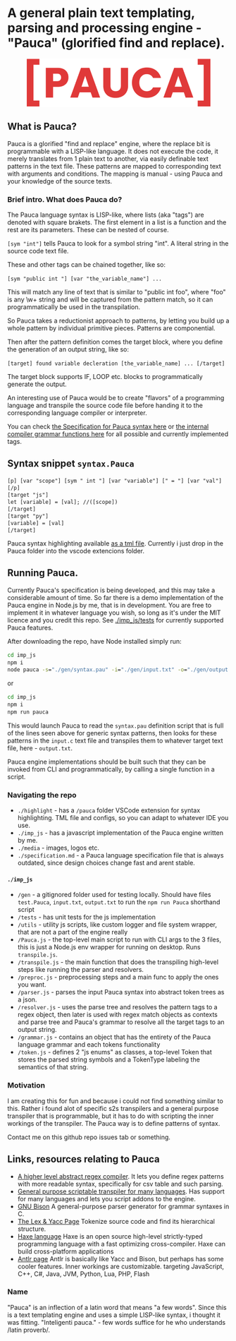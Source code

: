 # A general plain text templating, parsing and processing engine - "Pauca" (glorified find and replace).

<p align="center"><img src="./media/pauca%20logo.png"/></p>

## What is Pauca?
Pauca is a glorified "find and replace" engine, where the replace bit is programmable with a LISP-like language. It does not execute the code, it merely translates from 1 plain text to another, via easily definable text patterns in the text file. These patterns are mapped to corresponding text with arguments and conditions. The mapping is manual - using Pauca and your knowledge of the source texts.

### Brief intro. What does Pauca do?

The Pauca language syntax is LISP-like, where lists (aka "tags") are denoted with square brakets. The first element in a list is a function and the rest are its parameters. These can be nested of course.

``[sym "int"]`` tells Pauca to look for a symbol string "int". A literal string in the source code text file.

These and other tags can be chained together, like so:

``[sym "public int "] [var "the_variable_name"] ...``

This will match any line of text that is similar to "public int foo", where "foo" is any \w+ string and will be captured from the pattern match, so it can programmatically be used in the transpilation.

So Pauca takes a reductionist approach to patterns, by letting you build up a whole pattern by individual primitive pieces. Patterns are componential.

Then after the pattern definition comes the target block, where you define the generation of an output string, like so:

``[target] found variable decleration [the_variable_name] ... [/target]``

The target block supports IF, LOOP etc. blocks to programmatically generate the output.

An interesting use of Pauca would be to create "flavors" of a programming language and transpile the source code file before handing it to the corresponding language compiler or interpreter.

You can check [the Specification for Pauca syntax here](./specification.md) or [the internal compiler grammar functions here](./imp_js/grammar.js) for all possible and currently implemented tags.

## Syntax snippet ``syntax.Pauca``

```
[p] [var "scope"] [sym " int "] [var "variable"] [" = "] [var "val"] [/p]
[target "js"]
let [variable] = [val]; //([scope])
[/target]
[target "py"]
[variable] = [val]
[/target]
```

Pauca syntax highlighting available [as a tml file](./highlight/).
Currently i just drop in the Pauca folder into the vscode extencions folder.

## Running Pauca.

Currently Pauca's specification is being developed, and this may take a considerable amount of time. So far there is a demo implementation of the Pauca engine in Node.js by me, that is in development. You are free to implement it in whatever language you wish, so long as it's under the MIT licence and you credit this repo. See [./imp_js/tests](./imp_js/tests) for currently supported Pauca features.

After downloading the repo, have Node installed simply run:

```bat
cd imp_js
npm i
node pauca -s="./gen/syntax.pau" -i="./gen/input.txt" -o="./gen/output.txt" -v=true
```

or

```bat
cd imp_js
npm i
npm run pauca
```

This would launch Pauca to read the `syntax.pau` definition script that is full of the lines seen above for generic syntax patterns, then looks for these patterns in the `input.c` text file and transpiles them to whatever target text file, here - `output.txt`.

Pauca engine implementations should be built such that they can be invoked from CLI and programmatically, by calling a single function in a script.

### Navigating the repo

* `./highlight` - has a `/pauca` folder VSCode extension for syntax highlighting. TML file and configs, so you can adapt to whatever IDE you use.
* `./imp_js` - has a javascript implementation of the Pauca engine written by me.
* `./media` - images, logos etc.
* `./specification.md` - a Pauca language specification file that is always outdated, since design choices change fast and arent stable.

#### `./imp_js`

* `/gen` - a gitignored folder used for testing locally. Should have files `test.Pauca`, `input.txt`, `output.txt` to run the `npm run Pauca` shorthand script
* `/tests` - has unit tests for the js implementation
* `/utils` - utility js scripts, like custom logger and file system wrapper, that are not a part of the engine really
* `/Pauca.js` - the top-level main script to run with CLI args to the 3 files, this is just a Node.js env wrapper for running on desktop. Runs `transpile.js`.
* `/transpile.js` - the main function that does the transpiling high-level steps like running the parser and resolvers.
* `/preproc.js` - preprocessing steps and a main func to apply the ones you want.
* `/parser.js` - parses the input Pauca syntax into abstract token trees as a json.
* `/resolver.js` - uses the parse tree and resolves the pattern tags to a regex object, then later is used with regex match objects as contexts and parse tree and Pauca's grammar to resolve all the target tags to an output string.
* `/grammar.js` - contains an object that has the entirety of the Pauca language grammar and each tokens functionality
* `/token.js` - defines 2 "js enums" as classes, a top-level Token that stores the parsed string symbols and a TokenType labeling the semantics of that string. 

### Motivation

I am creating this for fun and because i could not find something similar to this. Rather i found alot of specific s2s transpilers and a general purpose transpiler that is programmable, but it has to do with scripting the inner workings of the transpiler. The Pauca way is to define patterns of syntax.

Contact me on this github repo issues tab or something.

## Links, resources relating to Pauca

* [A higher level abstract regex compiler](https://github.com/Ruminat/Asq-Server). It lets you define regex patterns with more readable syntax, specifically for csv table and such parsing.
* [General purpose scriptable transpiler for many languages](https://awesomeopensource.com/project/jarble/transpiler). Has support for many languages and lets you script addons to the engine.
* [GNU Bison](https://www.gnu.org/software/bison/) A general-purpose parser generator for grammar syntaxes in C.
* [The Lex & Yacc Page](http://dinosaur.compilertools.net/) Tokenize source code and find its hierarchical structure.
* [Haxe language](https://haxe.org/) Haxe is an open source high-level strictly-typed programming language with a fast optimizing cross-compiler. Haxe can build cross-platform applications 
* [Antlr page](https://www.antlr.org/) Antlr is basically like Yacc and Bison, but perhaps has some cooler features. Inner workings are customizable. 
targeting JavaScript, C++, C#, Java, JVM, Python, Lua, PHP, Flash

### Name

"Pauca" is an inflection of a latin word that means "a few words". Since this is a text templating engine and uses a simple LISP-like syntax, i thought it was fitting. "Inteligenti pauca." - few words suffice for he who understands /latin proverb/.
